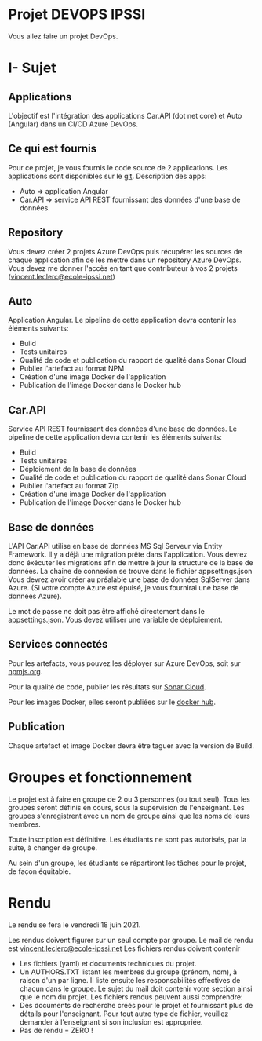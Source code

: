 
# Projet DEVOPS IPSSI

Vous allez faire un projet DevOps.

# I- Sujet

## Applications 

L'objectif est l'intégration des applications Car.API (dot net core) et Auto (Angular) dans un CI/CD Azure DevOps.

## Ce qui est fournis

Pour ce projet, je vous fournis le code source de 2 applications. Les applications sont disponibles sur le [git](https://github.com/bart120/projetipssi).
Description des apps:
- Auto => application Angular
- Car.API => service API REST fournissant des données d'une base de données.

## Repository

Vous devez créer 2 projets Azure DevOps puis récupérer les sources de chaque application afin de les mettre dans un repository Azure DevOps.
Vous devez me donner l'accès en tant que contributeur à vos 2 projets (vincent.leclerc@ecole-ipssi.net)

## Auto

Application Angular.
Le pipeline de cette application devra contenir les éléments suivants:
- Build
- Tests unitaires
- Qualité de code et publication du rapport de qualité dans Sonar Cloud
- Publier l'artefact au format NPM
- Création d'une image Docker de l'application
- Publication de l'image Docker dans le Docker hub

## Car.API

Service API REST fournissant des données d'une base de données.
Le pipeline de cette application devra contenir les éléments suivants:
- Build
- Tests unitaires
- Déploiement de la base de données
- Qualité de code et publication du rapport de qualité dans Sonar Cloud
- Publier l'artefact au format Zip
- Création d'une image Docker de l'application
- Publication de l'image Docker dans le Docker hub

## Base de données

L'API Car.API utilise en base de données MS Sql Serveur via Entity Framework.
Il y a déjà une migration prête dans l'application. Vous devrez donc éxécuter les migrations afin de mettre à jour la structure de la base de données.
La chaine de connexion se trouve dans le fichier appsettings.json
Vous devrez avoir créer au préalable une base de données SqlServer dans Azure. (Si votre compte Azure est épuisé, je vous fournirai une base de données Azure).

Le mot de passe ne doit pas être affiché directement dans le appsettings.json. Vous devez utiliser une variable de déploiement.

## Services connectés

Pour les artefacts, vous pouvez les déployer sur Azure DevOps, soit sur [npmjs.org](https://www.npmjs.com/).

Pour la qualité de code, publier les résultats sur [Sonar Cloud](https://sonarcloud.io/).

Pour les images Docker, elles seront publiées sur le [docker hub](https://hub.docker.com/).

## Publication

Chaque artefact et image Docker devra être taguer avec la version de Build.

# Groupes et fonctionnement

Le projet est à faire en groupe de 2 ou 3 personnes (ou tout seul).
Tous les groupes seront définis en cours, sous la supervision de l'enseignant. Les groupes s'enregistrent avec un nom de groupe ainsi que les noms de leurs membres.

Toute inscription est définitive.  Les étudiants ne sont pas autorisés, par la suite, à changer de groupe.

Au sein d'un groupe, les étudiants se répartiront les tâches pour le projet, de façon équitable.

# Rendu

Le rendu se fera le vendredi 18 juin 2021.

Les rendus doivent figurer sur un seul compte par groupe.
Le mail de rendu est vincent.leclerc@ecole-ipssi.net
Les fichiers rendus doivent contenir
  - Les fichiers (yaml) et documents techniques du projet.
  - Un AUTHORS.TXT listant les membres du groupe (prénom, nom), à raison d'un par ligne.  Il liste ensuite les responsabilités effectives de chacun dans le groupe.
Le sujet du mail doit contenir votre section ainsi que le nom du projet.
Les fichiers rendus peuvent aussi comprendre: 
  - Des documents de recherche créés pour le projet et fournissant plus de détails pour l'enseignant.
Pour tout autre type de fichier, veuillez demander à l'enseignant si son inclusion est appropriée.
  - Pas de rendu = ZERO !